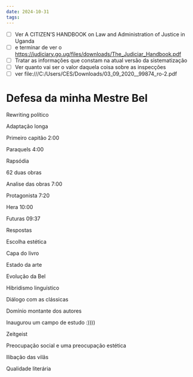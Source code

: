 ```yaml
---
date: 2024-10-31
tags:
---
```






- [ ] Ver A CITIZEN’S HANDBOOK on Law and Administration of Justice in Uganda
- [ ]  e terminar de ver o https://judiciary.go.ug/files/downloads/The_Judiciar_Handbook.pdf
- [ ] Tratar as informações que constam na atual versão da sistematização
- [ ] Ver quanto vai ser o valor daquela coisa sobre as inspecções
- [ ] ver file:///C:/Users/CES/Downloads/03_09_2020__99874_ro-2.pdf

# Defesa da minha Mestre Bel


Rewriting político


Adaptação longa

Primeiro capitão 2:00


Paraquels 4:00

Rapsódia

62 duas obras

Analise das obras 7:00

Protagonista 7:20

Hera 10:00

Futuras 09:37 


Respostas


Escolha estética

Capa do livro

Estado da arte


Evolução da Bel

Hibridismo linguístico

Diálogo com as clássicas

Domínio montante dos autores

Inaugurou um campo de estudo :))))

Zeitgeist

Preocupação social e uma preocupação estética

Ilibação das vilãs

Qualidade literária




